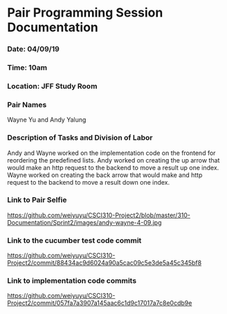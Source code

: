 # Pair Programming Session Documentation

### Date: 04/09/19
### Time: 10am
### Location: JFF Study Room

### Pair Names
Wayne Yu and Andy Yalung

### Description of Tasks and Division of Labor
Andy and Wayne worked on the implementation code on the frontend for reordering the predefined lists. Andy worked on creating the up arrow that would make an http request to the backend to move a result up one index. Wayne worked on creating the back arrow that would make and http request to the backend to move a result down one index.

### Link to Pair Selfie

https://github.com/weiyuyu/CSCI310-Project2/blob/master/310-Documentation/Sprint2/images/andy-wayne-4-09.jpg

### Link to the cucumber test code commit

https://github.com/weiyuyu/CSCI310-Project2/commit/88434ac9d6024a90a5cac09c5e3de5a45c345bf8

### Link to implementation code commits

https://github.com/weiyuyu/CSCI310-Project2/commit/057fa7a3907a145aac6c1d9c17017a7c8e0cdb9e
